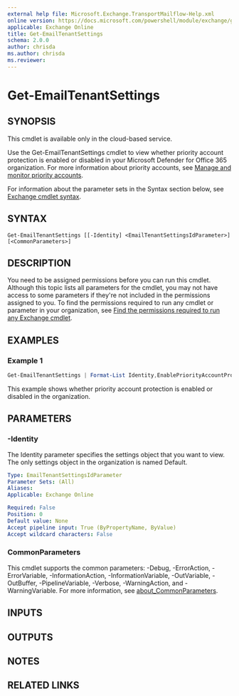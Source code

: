 ```yaml
---
external help file: Microsoft.Exchange.TransportMailflow-Help.xml
online version: https://docs.microsoft.com/powershell/module/exchange/get-emailtenantsettings
applicable: Exchange Online
title: Get-EmailTenantSettings
schema: 2.0.0
author: chrisda
ms.author: chrisda
ms.reviewer:
---
```


# Get-EmailTenantSettings

## SYNOPSIS
This cmdlet is available only in the cloud-based service.

Use the Get-EmailTenantSettings cmdlet to view whether priority account protection is enabled or disabled in your Microsoft Defender for Office 365 organization. For more information about priority accounts, see [Manage and monitor priority accounts](https://docs.microsoft.com/microsoft-365/admin/setup/priority-accounts).

For information about the parameter sets in the Syntax section below, see [Exchange cmdlet syntax](https://docs.microsoft.com/powershell/exchange/exchange-cmdlet-syntax).

## SYNTAX

```
Get-EmailTenantSettings [[-Identity] <EmailTenantSettingsIdParameter>] [<CommonParameters>]
```

## DESCRIPTION
You need to be assigned permissions before you can run this cmdlet. Although this topic lists all parameters for the cmdlet, you may not have access to some parameters if they're not included in the permissions assigned to you. To find the permissions required to run any cmdlet or parameter in your organization, see [Find the permissions required to run any Exchange cmdlet](https://docs.microsoft.com/powershell/exchange/find-exchange-cmdlet-permissions).

## EXAMPLES

### Example 1
```powershell
Get-EmailTenantSettings | Format-List Identity,EnablePriorityAccountProtection
```

This example shows whether priority account protection is enabled or disabled in the organization.

## PARAMETERS

### -Identity
The Identity parameter specifies the settings object that you want to view. The only settings object in the organization is named Default.

```yaml
Type: EmailTenantSettingsIdParameter
Parameter Sets: (All)
Aliases:
Applicable: Exchange Online

Required: False
Position: 0
Default value: None
Accept pipeline input: True (ByPropertyName, ByValue)
Accept wildcard characters: False
```

### CommonParameters
This cmdlet supports the common parameters: -Debug, -ErrorAction, -ErrorVariable, -InformationAction, -InformationVariable, -OutVariable, -OutBuffer, -PipelineVariable, -Verbose, -WarningAction, and -WarningVariable. For more information, see [about_CommonParameters](https://go.microsoft.com/fwlink/p/?LinkID=113216).

## INPUTS

## OUTPUTS

## NOTES

## RELATED LINKS
